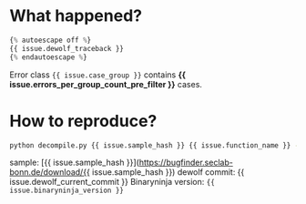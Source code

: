 # What happened?

```python
{% autoescape off %}
{{ issue.dewolf_traceback }}
{% endautoescape %}
```

Error class `{{ issue.case_group }}` contains **{{ issue.errors_per_group_count_pre_filter }}** cases.


# How to reproduce?

```bash
python decompile.py {{ issue.sample_hash }} {{ issue.function_name }} --debug
```

sample: [{{ issue.sample_hash }}](https://bugfinder.seclab-bonn.de/download/{{ issue.sample_hash }})
dewolf commit: {{ issue.dewolf_current_commit }}
Binaryninja version: `{{ issue.binaryninja_version }}`
